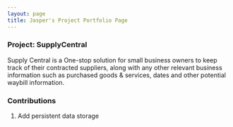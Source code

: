 ```yaml
---
layout: page
title: Jasper's Project Portfolio Page
---
```


### Project: SupplyCentral

Supply Central is a One-stop solution for small business owners to keep track of their contracted suppliers, along with
any other relevant business information such as purchased goods & services, dates and other potential waybill information.

### Contributions

1. Add persistent data storage
